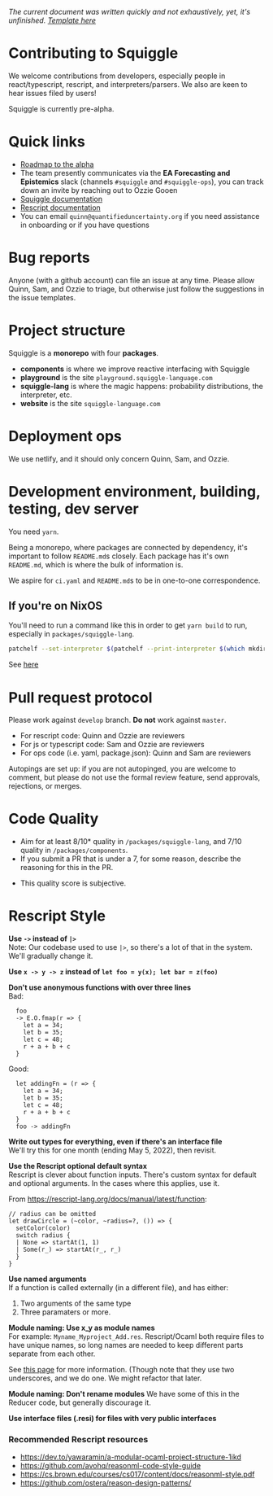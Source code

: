 _The current document was written quickly and not exhaustively, yet, it's unfinished. [Template here](https://mozillascience.github.io/working-open-workshop/contributing/)_

# Contributing to Squiggle

We welcome contributions from developers, especially people in react/typescript, rescript, and interpreters/parsers. We also are keen to hear issues filed by users!

Squiggle is currently pre-alpha.

# Quick links

- [Roadmap to the alpha](https://github.com/QURIresearch/squiggle/projects/2)
- The team presently communicates via the **EA Forecasting and Epistemics** slack (channels `#squiggle` and `#squiggle-ops`), you can track down an invite by reaching out to Ozzie Gooen
- [Squiggle documentation](https://www.squiggle-language.com/docs/Language)
- [Rescript documentation](https://rescript-lang.org/docs/manual/latest/introduction)
- You can email `quinn@quantifieduncertainty.org` if you need assistance in onboarding or if you have questions

# Bug reports

Anyone (with a github account) can file an issue at any time. Please allow Quinn, Sam, and Ozzie to triage, but otherwise just follow the suggestions in the issue templates.

# Project structure

Squiggle is a **monorepo** with four **packages**.

- **components** is where we improve reactive interfacing with Squiggle
- **playground** is the site `playground.squiggle-language.com`
- **squiggle-lang** is where the magic happens: probability distributions, the interpreter, etc.
- **website** is the site `squiggle-language.com`

# Deployment ops

We use netlify, and it should only concern Quinn, Sam, and Ozzie.

# Development environment, building, testing, dev server

You need `yarn`.

Being a monorepo, where packages are connected by dependency, it's important to follow `README.md`s closely. Each package has it's own `README.md`, which is where the bulk of information is.

We aspire for `ci.yaml` and `README.md`s to be in one-to-one correspondence.

## If you're on NixOS

You'll need to run a command like this in order to get `yarn build` to run, especially in `packages/squiggle-lang`.

```sh
patchelf --set-interpreter $(patchelf --print-interpreter $(which mkdir)) ./node_modules/gentype/gentype.exe
```

See [here](https://github.com/NixOS/nixpkgs/issues/107375)

# Pull request protocol

Please work against `develop` branch. **Do not** work against `master`. 

- For rescript code: Quinn and Ozzie are reviewers
- For js or typescript code: Sam and Ozzie are reviewers
- For ops code (i.e. yaml, package.json): Quinn and Sam are reviewers

Autopings are set up: if you are not autopinged, you are welcome to comment, but please do not use the formal review feature, send approvals, rejections, or merges.

# Code Quality
- Aim for at least 8/10* quality in ``/packages/squiggle-lang``, and 7/10 quality in ``/packages/components``. 
- If you submit a PR that is under a 7, for some reason, describe the reasoning for this in the PR.

* This quality score is subjective.

# Rescript Style

**Use `->` instead of `|>`**  
Note: Our codebase used to use `|>`, so there's a lot of that in the system. We'll gradually change it.

**Use `x -> y -> z` instead of `let foo = y(x); let bar = z(foo)`**

**Don't use anonymous functions with over three lines**  
Bad:
```rescript
  foo
  -> E.O.fmap(r => {
    let a = 34;
    let b = 35;
    let c = 48;
    r + a + b + c
  }
```
Good:
```rescript
  let addingFn = (r => {
    let a = 34;
    let b = 35;
    let c = 48;
    r + a + b + c
  }
  foo -> addingFn
```

**Write out types for everything, even if there's an interface file**  
We'll try this for one month (ending May 5, 2022), then revisit.

**Use the Rescript optional default syntax**  
Rescript is clever about function inputs. There's custom syntax for default and optional arguments. In the cases where this applies, use it.

From https://rescript-lang.org/docs/manual/latest/function:
```rescript
// radius can be omitted
let drawCircle = (~color, ~radius=?, ()) => {
  setColor(color)
  switch radius {
  | None => startAt(1, 1)
  | Some(r_) => startAt(r_, r_)
  }
}
```

**Use named arguments**  
If a function is called externally (in a different file), and has either:
1. Two arguments of the same type
2. Three paramaters or more.

**Module naming: Use x_y as module names**  
For example: ``Myname_Myproject_Add.res``. Rescript/Ocaml both require files to have unique names, so long names are needed to keep different parts separate from each other.

See [this page](https://dev.to/yawaramin/a-modular-ocaml-project-structure-1ikd) for more information. (Though note that they use two underscores, and we do one. We might refactor that later.

**Module naming: Don't rename modules**
We have some of this in the Reducer code, but generally discourage it. 

**Use interface files (.resi) for files with very public interfaces**

### Recommended Rescript resources  
- https://dev.to/yawaramin/a-modular-ocaml-project-structure-1ikd 
- https://github.com/avohq/reasonml-code-style-guide 
- https://cs.brown.edu/courses/cs017/content/docs/reasonml-style.pdf
- https://github.com/ostera/reason-design-patterns/ 

